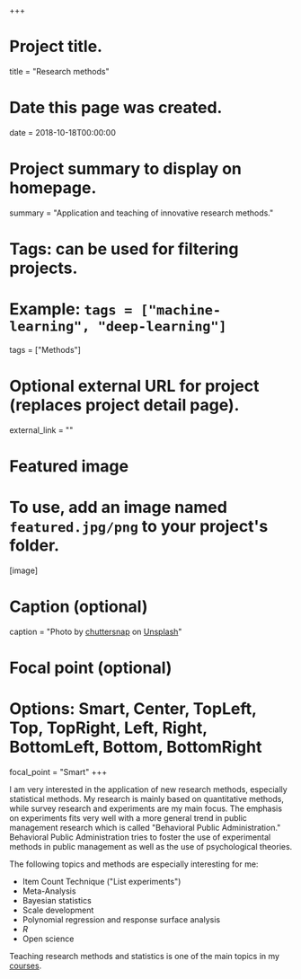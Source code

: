+++
# Project title.
title = "Research methods"

# Date this page was created.
date = 2018-10-18T00:00:00

# Project summary to display on homepage.
summary = "Application and teaching of innovative research methods."

# Tags: can be used for filtering projects.
# Example: `tags = ["machine-learning", "deep-learning"]`
tags = ["Methods"]

# Optional external URL for project (replaces project detail page).
external_link = ""

# Featured image
# To use, add an image named `featured.jpg/png` to your project's folder. 
[image]
  # Caption (optional)
  caption = "Photo by [chuttersnap](https://unsplash.com/@chuttersnap) on [Unsplash](https://unsplash.com/photos/Y94yKEyNjVw)"
  
  # Focal point (optional)
  # Options: Smart, Center, TopLeft, Top, TopRight, Left, Right, BottomLeft, Bottom, BottomRight
  focal_point = "Smart"
+++

I am very interested in the application of new research methods, especially statistical methods. My research is mainly based on quantitative methods, while survey research and experiments are my main focus. The emphasis on experiments fits very well with a more general trend in public management research which is called "Behavioral Public Administration." Behavioral Public Administration tries to foster the use of experimental methods in public management as well as the use of psychological theories.

The following topics and methods are especially interesting for me:

* Item Count Technique ("List experiments")
* Meta-Analysis
* Bayesian statistics
* Scale development
* Polynomial regression and response surface analysis
* *R*
* Open science

Teaching research methods and statistics is one of the main topics in my [courses](../../#teaching).
